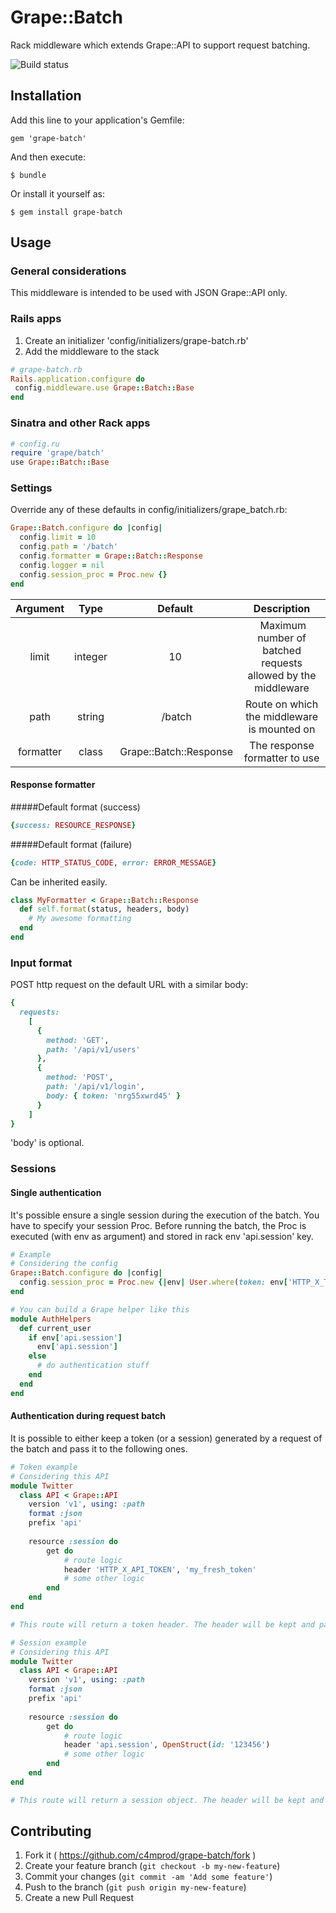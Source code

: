 # Grape::Batch

Rack middleware which extends Grape::API to support request batching.

![Build status](https://travis-ci.org/c4mprod/grape-batch.svg?branch=master)

## Installation

Add this line to your application's Gemfile:

    gem 'grape-batch'

And then execute:

    $ bundle

Or install it yourself as:

    $ gem install grape-batch

## Usage
### General considerations
This middleware is intended to be used with JSON Grape::API only.

### Rails apps
1. Create an initializer 'config/initializers/grape-batch.rb'
2. Add the middleware to the stack
```ruby
# grape-batch.rb
Rails.application.configure do
 config.middleware.use Grape::Batch::Base
end
```

### Sinatra and other Rack apps
```ruby
# config.ru
require 'grape/batch'
use Grape::Batch::Base
```

### Settings
Override any of these defaults in config/initializers/grape_batch.rb:

```ruby
Grape::Batch.configure do |config|
  config.limit = 10
  config.path = '/batch'
  config.formatter = Grape::Batch::Response
  config.logger = nil
  config.session_proc = Proc.new {}
end
```

| Argument | Type | Default | Description
| :---: | :---: | :---: | :---:
| limit | integer | 10 | Maximum number of batched requests allowed by the middleware
| path | string | /batch | Route on which the middleware is mounted on
| formatter | class | Grape::Batch::Response | The response formatter to use

#### Response formatter
#####Default format (success)
```ruby
{success: RESOURCE_RESPONSE}
```

#####Default format (failure)
```ruby
{code: HTTP_STATUS_CODE, error: ERROR_MESSAGE}
```

Can be inherited easily.
```ruby
class MyFormatter < Grape::Batch::Response
  def self.format(status, headers, body)
    # My awesome formatting
  end
end
```

### Input format
POST http request on the default URL with a similar body:
```ruby
{
  requests: 
    [
      {
        method: 'GET', 
        path: '/api/v1/users'
      },
      {
        method: 'POST', 
        path: '/api/v1/login',
        body: { token: 'nrg55xwrd45' }
      }
    ]
}
```

'body' is optional.

### Sessions
#### Single authentication
It's possible ensure a single session during the execution of the batch. You have to specify your session Proc. Before running the batch, the Proc is executed (with env as argument) and stored in rack env 'api.session' key.
```ruby
# Example
# Considering the config
Grape::Batch.configure do |config|
  config.session_proc = Proc.new {|env| User.where(token: env['HTTP_X_TOKEN']).first }
end

# You can build a Grape helper like this
module AuthHelpers
  def current_user
    if env['api.session']
      env['api.session']
    else
      # do authentication stuff
    end
  end
end
```

#### Authentication during request batch
It is possible to either keep a token (or a session) generated by a request of the batch and pass it to the following ones.
```ruby
# Token example
# Considering this API
module Twitter
  class API < Grape::API
    version 'v1', using: :path
    format :json
    prefix 'api'
    
    resource :session do
        get do
            # route logic
            header 'HTTP_X_API_TOKEN', 'my_fresh_token'
            # some other logic
        end
    end
end

# This route will return a token header. The header will be kept and passed to the following requests by Grape::Batch. The header will not be added to the final batch response. 
```

```ruby
# Session example
# Considering this API
module Twitter
  class API < Grape::API
    version 'v1', using: :path
    format :json
    prefix 'api'
    
    resource :session do
        get do
            # route logic
            header 'api.session', OpenStruct(id: '123456')
            # some other logic
        end
    end
end

# This route will return a session object. The header will be kept and passed to the following requests by Grape::Batch. The header will not be added to the final batch response. 
```

## Contributing

1. Fork it ( https://github.com/c4mprod/grape-batch/fork )
2. Create your feature branch (`git checkout -b my-new-feature`)
3. Commit your changes (`git commit -am 'Add some feature'`)
4. Push to the branch (`git push origin my-new-feature`)
5. Create a new Pull Request
